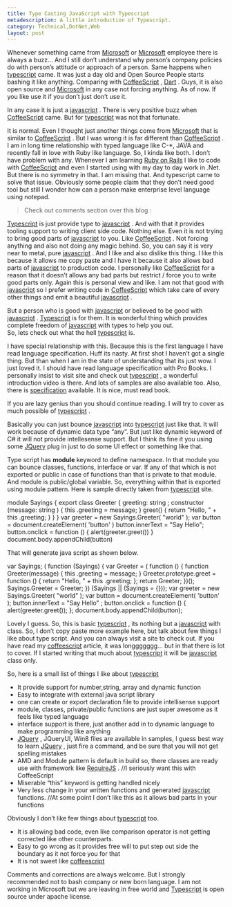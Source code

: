 ```yaml
---
title: Type Casting JavaScript with Typescript
metadescription: A little introduction of Typescript.
category: Technical,DotNet,Web
layout: post
---
```

Whenever something came from [Microsoft][1] or [Microsoft][1] employee there is always a buzz… And I still don’t understand why person’s company policies do with person’s attitude or approach of a person. Same happens when [typescript][2] came. It was just a day old and Open Source People starts bashing it like anything. Comparing with [CoffeeScript][3] , [Dart][4] . Guys, it is also open source and [Microsoft][1] in any case not forcing anything. As of now. If you like use it if you don’t just don’t use it. 

In any case it is just a [javascript][5] . There is very positive buzz when [CoffeeScript][3] came. But for [typescript][2] was not that fortunate.

It is normal. Even I thought just another things come from [Microsoft][1] that is similar to [CoffeeScript][3] . But I was wrong it is far different than [CoffeeScript][3] . I am in long time relationship with typed language like C-*, JAVA and recently fall in love with Ruby like language. So, I kinda like both. I don’t have problem with any. Whenever I am learning [Ruby on Rails][6] I like to code with [CoffeeScript][3] and even I started using with my day to day work in .Net. But there is no symmetry in that. I am missing that. And typescript came to solve that issue. Obviously some people claim that they don’t need good tool but still I wonder how can a person make enterprise level language using notepad.

> Check out comments section over this blog :  
<!--excerpt-->
[Typescript][2] is just provide type to [javascript][5] . And with that it provides tooling support to writing client side code. Nothing else. Even it is not trying to bring good parts of [javascript][5] to you. Like [CoffeeScript][3] . Not forcing anything and also not doing any magic behind. So, you can say it is very near to metal, pure [javascript][5] . And I like and also dislike this thing. I like this because it allows me copy paste and I have it because it also allows bad parts of [javascript][5] to production code. I personally like [CoffeeScript][3] for a reason that it doesn’t allows any bad parts but restrict / force you to write good parts only. Again this is personal view and like. I am not that good with [javascript][5] so I prefer writing code in [CoffeeScript][3] which take care of every other things and emit a beautiful [javascript][5] . 

But a person who is good with [javascript][5] or believed to be good with [javascript][5] . [Typescript][2] is for them. It is wonderful thing which provides complete freedom of [javascript][5] with types to help you out.   
So, lets check out what the hell [typescript][2] is.

I have special relationship with this. Because this is the first language I have read language specification. Huff its nasty. At first shot I haven’t got a single thing. But than when I am in the state of understanding that its just wow. I just loved it. I should have read language specification with Pro Books. I personally insist to visit site and check out [typescript][2] , a wonderful introduction video is there. And lots of samples are also available too. Also, there is [specification][7] available. It is nice, must read book.

If you are lazy genius than you should continue reading. I will try to cover as much possible of [typescript][2] .

Basically you can just bounce [javascript][5] into [typescript][2] just like that. It will work because of dynamic data type “any”. But just like dynamic keyword of C# it will not provide intellesense support. But I think its fine it you using some [JQuery][7] plug in just to do some UI effect or something like that.

Type script has **module** keyword to define namespace. In that module you can bounce classes, functions, interface or var. If any of that which is not exported or public in case of functions than that is private to that module. And module is public/global variable. So, everything within that is exported using module pattern. Here is sample directly taken from [typescript][2] site. 
  
  module Sayings { 
    export class Greeter { 
      greeting: string ; 
      constructor (message: string ) { 
        this .greeting = message; 
      } 
      greet() { 
      return "Hello, " + this .greeting; } 
      } 
    } 
    var greeter = new Sayings.Greeter( "world" ); 
    var button = document.createElement( 'button' ) 
    button.innerText = "Say Hello"; 
    button.onclick = function () { 
      alert(greeter.greet()) 
    } 
    document.body.appendChild(button) 

That will generate java script as shown below.

  var Sayings; 
  ( function (Sayings) { 
    var Greeter = ( function () { 
      function Greeter(message) { 
        this .greeting = message; 
        } 
        Greeter.prototype.greet = function () { 
        return "Hello, " + this .greeting; }; 
        return Greeter; })(); 
        Sayings.Greeter = Greeter; })
        (Sayings || (Sayings = {})); 
        var greeter = new Sayings.Greeter( "world" ); 
        var button = document.createElement( 'button' ); 
        button.innerText = "Say Hello" ; 
        button.onclick = function () { 
          alert(greeter.greet()); }; 
        document.body.appendChild(button); 


Lovely I guess. So, this is basic [typescript][2] , its nothing but a [javascript][5] with class. So, I don’t copy paste more example here, but talk about few things I like about type script. And you can always visit a site to check out. If you have read my [coffeescript][3] article, it was longgggggg… but in that there is lot to cover. If I started writing that much about [typescript][2] it will be [javascript][5] class only.

So, here is a small list of things I like about [typescript][2] 

*   It provide support for number,string, array and dynamic function
*   Easy to integrate with external java script library
*   one can create or export declaration file to provide intellisense support
*   module, classes, private/public functions are just super awesome as it feels like typed language
*   interface support is there, just another add in to dynamic language to make programming like anything
*   [JQuery][8] , JQueryUI, Win8 files are available in samples, I guess best way to learn [JQuery][8] , just fire a command, and be sure that you will not get spelling mistakes 
*   AMD and Module pattern is default in build so, there classes are ready use with framework like [RequireJS][9] . //I seriously want this with CoffeeScript 
*   Miserable “this” keyword is getting handled nicely
*   Very less change in your written functions and generated [javascript][5] functions. //At some point I don’t like this as it allows bad parts in your functions 

Obviously I don’t like few things about [typescript][2] too.

*   It is allowing bad code, even like comparison operator is not getting corrected like other counterparts.
*   Easy to go wrong as it provides free will to put step out side the boundary as it not force you for that
*   It is not sweet like [coffeescript][3]

Comments and corrections are always welcome. But I strongly recommended not to bash company or new born language. I am not working in Microsoft but we are leaving in free world and [Typescript][2] is open source under apache license.

 [1]: https://www.microsoft.com
 [2]: http://www.typescriptlang.org
 [3]: http://kunjan.in/archives/coffee-with-coffeescript
 [4]: http://www.dartlang.org/
 [5]: http://vanilla-js.com/
 [6]: http://rubyonrails.org/
 [7]: http://go.microsoft.com/fwlink/?LinkId=267238
 [8]: http://jquery.com/
 [9]: http://www.requirejs.org/